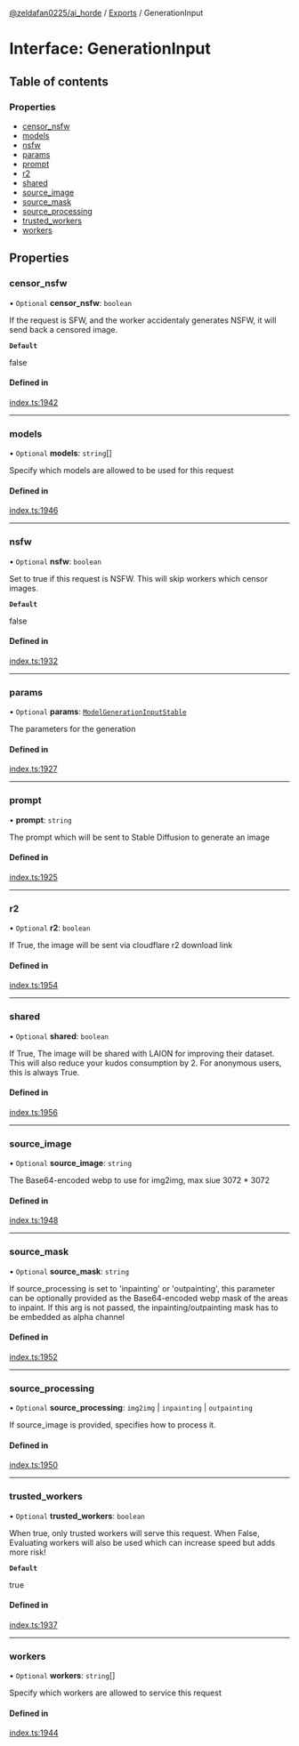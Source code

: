 [@zeldafan0225/ai_horde](../README.md) / [Exports](../modules.md) / GenerationInput

# Interface: GenerationInput

## Table of contents

### Properties

- [censor\_nsfw](GenerationInput.md#censor_nsfw)
- [models](GenerationInput.md#models)
- [nsfw](GenerationInput.md#nsfw)
- [params](GenerationInput.md#params)
- [prompt](GenerationInput.md#prompt)
- [r2](GenerationInput.md#r2)
- [shared](GenerationInput.md#shared)
- [source\_image](GenerationInput.md#source_image)
- [source\_mask](GenerationInput.md#source_mask)
- [source\_processing](GenerationInput.md#source_processing)
- [trusted\_workers](GenerationInput.md#trusted_workers)
- [workers](GenerationInput.md#workers)

## Properties

### censor\_nsfw

• `Optional` **censor\_nsfw**: `boolean`

If the request is SFW, and the worker accidentaly generates NSFW, it will send back a censored image.

**`Default`**

false

#### Defined in

[index.ts:1942](https://github.com/ZeldaFan0225/ai_horde/blob/ca96654/index.ts#L1942)

___

### models

• `Optional` **models**: `string`[]

Specify which models are allowed to be used for this request

#### Defined in

[index.ts:1946](https://github.com/ZeldaFan0225/ai_horde/blob/ca96654/index.ts#L1946)

___

### nsfw

• `Optional` **nsfw**: `boolean`

Set to true if this request is NSFW. This will skip workers which censor images.

**`Default`**

false

#### Defined in

[index.ts:1932](https://github.com/ZeldaFan0225/ai_horde/blob/ca96654/index.ts#L1932)

___

### params

• `Optional` **params**: [`ModelGenerationInputStable`](ModelGenerationInputStable.md)

The parameters for the generation

#### Defined in

[index.ts:1927](https://github.com/ZeldaFan0225/ai_horde/blob/ca96654/index.ts#L1927)

___

### prompt

• **prompt**: `string`

The prompt which will be sent to Stable Diffusion to generate an image

#### Defined in

[index.ts:1925](https://github.com/ZeldaFan0225/ai_horde/blob/ca96654/index.ts#L1925)

___

### r2

• `Optional` **r2**: `boolean`

If True, the image will be sent via cloudflare r2 download link

#### Defined in

[index.ts:1954](https://github.com/ZeldaFan0225/ai_horde/blob/ca96654/index.ts#L1954)

___

### shared

• `Optional` **shared**: `boolean`

If True, The image will be shared with LAION for improving their dataset. This will also reduce your kudos consumption by 2. For anonymous users, this is always True.

#### Defined in

[index.ts:1956](https://github.com/ZeldaFan0225/ai_horde/blob/ca96654/index.ts#L1956)

___

### source\_image

• `Optional` **source\_image**: `string`

The Base64-encoded webp to use for img2img, max siue 3072 * 3072

#### Defined in

[index.ts:1948](https://github.com/ZeldaFan0225/ai_horde/blob/ca96654/index.ts#L1948)

___

### source\_mask

• `Optional` **source\_mask**: `string`

If source_processing is set to 'inpainting' or 'outpainting', this parameter can be optionally provided as the Base64-encoded webp mask of the areas to inpaint. If this arg is not passed, the inpainting/outpainting mask has to be embedded as alpha channel

#### Defined in

[index.ts:1952](https://github.com/ZeldaFan0225/ai_horde/blob/ca96654/index.ts#L1952)

___

### source\_processing

• `Optional` **source\_processing**: `img2img` \| `inpainting` \| `outpainting`

If source_image is provided, specifies how to process it.

#### Defined in

[index.ts:1950](https://github.com/ZeldaFan0225/ai_horde/blob/ca96654/index.ts#L1950)

___

### trusted\_workers

• `Optional` **trusted\_workers**: `boolean`

When true, only trusted workers will serve this request. When False, Evaluating workers will also be used which can increase speed but adds more risk!

**`Default`**

true

#### Defined in

[index.ts:1937](https://github.com/ZeldaFan0225/ai_horde/blob/ca96654/index.ts#L1937)

___

### workers

• `Optional` **workers**: `string`[]

Specify which workers are allowed to service this request

#### Defined in

[index.ts:1944](https://github.com/ZeldaFan0225/ai_horde/blob/ca96654/index.ts#L1944)
